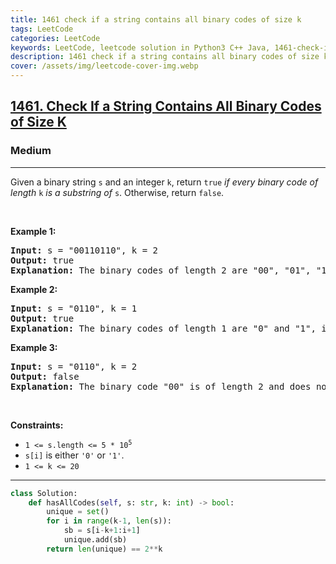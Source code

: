 ```yaml
---
title: 1461 check if a string contains all binary codes of size k
tags: LeetCode
categories: LeetCode
keywords: LeetCode, leetcode solution in Python3 C++ Java, 1461-check-if-a-string-contains-all-binary-codes-of-size-k solution
description: 1461 check if a string contains all binary codes of size k LeetCode Solution Explained
cover: /assets/img/leetcode-cover-img.webp
---
```





<h2><a href="https://leetcode.com/problems/check-if-a-string-contains-all-binary-codes-of-size-k/">1461. Check If a String Contains All Binary Codes of Size K</a></h2><h3>Medium</h3><hr><div><p>Given a binary string <code>s</code> and an integer <code>k</code>, return <code>true</code> <em>if every binary code of length</em> <code>k</code> <em>is a substring of</em> <code>s</code>. Otherwise, return <code>false</code>.</p>

<p>&nbsp;</p>
<p><strong class="example">Example 1:</strong></p>

<pre><strong>Input:</strong> s = "00110110", k = 2
<strong>Output:</strong> true
<strong>Explanation:</strong> The binary codes of length 2 are "00", "01", "10" and "11". They can be all found as substrings at indices 0, 1, 3 and 2 respectively.
</pre>

<p><strong class="example">Example 2:</strong></p>

<pre><strong>Input:</strong> s = "0110", k = 1
<strong>Output:</strong> true
<strong>Explanation:</strong> The binary codes of length 1 are "0" and "1", it is clear that both exist as a substring. 
</pre>

<p><strong class="example">Example 3:</strong></p>

<pre><strong>Input:</strong> s = "0110", k = 2
<strong>Output:</strong> false
<strong>Explanation:</strong> The binary code "00" is of length 2 and does not exist in the array.
</pre>

<p>&nbsp;</p>
<p><strong>Constraints:</strong></p>

<ul>
	<li><code>1 &lt;= s.length &lt;= 5 * 10<sup>5</sup></code></li>
	<li><code>s[i]</code> is either <code>'0'</code> or <code>'1'</code>.</li>
	<li><code>1 &lt;= k &lt;= 20</code></li>
</ul>
</div>

---




```python
class Solution:
    def hasAllCodes(self, s: str, k: int) -> bool:
        unique = set()
        for i in range(k-1, len(s)):
            sb = s[i-k+1:i+1]
            unique.add(sb)
        return len(unique) == 2**k
```
